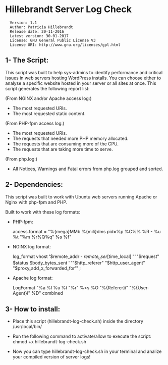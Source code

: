 
# Hillebrandt Server Log Check

      Version: 1.1
      Author: Patricia Hillebrandt
      Release date: 20-11-2016
      Latest version: 30-01-2017
      License: GNU General Public License V3
      License URI: http://www.gnu.org/licenses/gpl.html

## 1- The Script:

This script was built to help sys-admins to identify performance and critical issues in web servers hosting WordPress installs. You can choose either to analyse a specific website hosted in your server or all sites at once. This script generates the following report list:

(From NGINX and/or Apache access log:)

- The most requested URIs.
- The most requested static content.

(From PHP-fpm access log:)

- The most requested URIs.
- The requests that needed more PHP memory allocated.
- The requests that are consuming more of the CPU.
- The requests that are taking more time to serve.

(From php.log:)

- All Notices, Warnings and Fatal errors from php.log
grouped and sorted.


## 2- Dependencies:

This script was built to work with Ubuntu web servers running Apache or Nginx with php-fpm and PHP.

Built to work with these log formats:

- PHP-fpm:

   access.format = "%{mega}MMb %{mili}dms pid=%p %C%% %R - %u %t \"%m %r%Q%q\" %s %f"

- NGINX log format:

   log_format vhost '$remote_addr - $remote_user [$time_local] '
        '"$request" $status $body_bytes_sent '
        '"$http_referer" "$http_user_agent" "$proxy_add_x_forwarded_for"' ;

- Apache log format:

   LogFormat "%a %l %u %t \"%r\" %>s %O \"%{Referer}i\" \"%{User-Agent}i\" %D" combined

## 3- How to install:

- Place this script (hillebrandt-log-check.sh) inside the directory /usr/local/bin/

- Run the following command to activate/allow to execute the script: chmod +x hillebrandt-log-check.sh

- Now you can type hillebrandt-log-check.sh in your terminal and analize your compiled version of server logs!